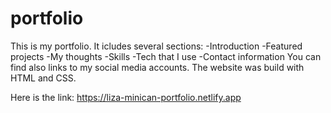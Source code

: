 # portfolio

This is my portfolio.
It icludes several sections:
-Introduction
-Featured projects
-My thoughts
-Skills
-Tech that I use
-Contact information
You can find also links to my social media accounts.
The website was build with HTML and CSS.

Here is the link: https://liza-minican-portfolio.netlify.app 
